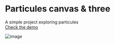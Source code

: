 # Particules canvas & three

A simple project exploring particules  
[Check the demo](https://particules-canvas-three.netlify.app)

![image](https://github.com/Vincent-Wirwicki/Particules-canvas-three/assets/98763680/35853a2e-7b20-48ae-8a66-584ce25c57a9)
